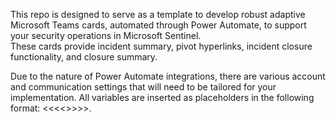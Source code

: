This repo is designed to serve as a template to develop robust adaptive Microsoft Teams cards, 
automated through Power Automate, to support your security operations in Microsoft Sentinel.  
These cards provide incident summary, pivot hyperlinks, incident closure functionality, and 
closure summary.

Due to the nature of Power Automate integrations, there are various account and communication 
settings that will need to be tailored for your implementation.  All variables are inserted as 
placeholders in the following format:  <<<<<VARIABLE-NAME-HERE>>>>>.
